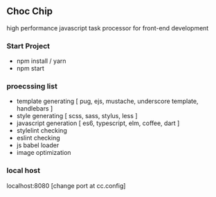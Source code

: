 ## Choc Chip
high performance javascript task processor for front-end development

### Start Project

- npm install / yarn
- npm start

### proecssing list
- template generating [ pug, ejs, mustache, underscore template, handlebars ]
- style generating [ scss, sass, stylus, less ]
- javascript generation [ es6, typescript, elm, coffee, dart ]
- stylelint checking
- eslint checking
- js babel loader
- image optimization

### local host
localhost:8080 [change port at cc.config]

